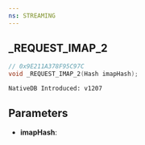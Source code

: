 ```yaml
---
ns: STREAMING
---
```

## _REQUEST_IMAP_2

```c
// 0x9E211A378F95C97C
void _REQUEST_IMAP_2(Hash imapHash);
```

```
NativeDB Introduced: v1207
```

## Parameters
* **imapHash**:
